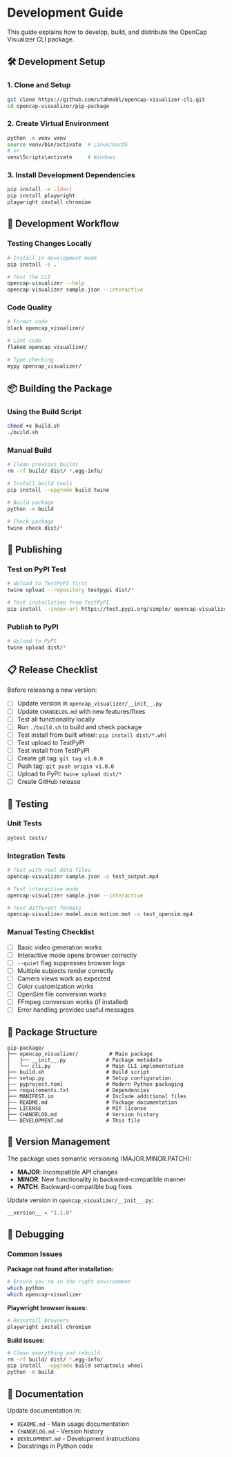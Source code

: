 # Development Guide

This guide explains how to develop, build, and distribute the OpenCap Visualizer CLI package.

## 🛠️ Development Setup

### 1. Clone and Setup
```bash
git clone https://github.com/utahmobl/opencap-visualizer-cli.git
cd opencap-visualizer/pip-package
```

### 2. Create Virtual Environment
```bash
python -m venv venv
source venv/bin/activate  # Linux/macOS
# or
venv\Scripts\activate     # Windows
```

### 3. Install Development Dependencies
```bash
pip install -e .[dev]
pip install playwright
playwright install chromium
```

## 🔧 Development Workflow

### Testing Changes Locally
```bash
# Install in development mode
pip install -e .

# Test the CLI
opencap-visualizer --help
opencap-visualizer sample.json --interactive
```

### Code Quality
```bash
# Format code
black opencap_visualizer/

# Lint code
flake8 opencap_visualizer/

# Type checking
mypy opencap_visualizer/
```

## 📦 Building the Package

### Using the Build Script
```bash
chmod +x build.sh
./build.sh
```

### Manual Build
```bash
# Clean previous builds
rm -rf build/ dist/ *.egg-info/

# Install build tools
pip install --upgrade build twine

# Build package
python -m build

# Check package
twine check dist/*
```

## 🚀 Publishing

### Test on PyPI Test
```bash
# Upload to TestPyPI first
twine upload --repository testpypi dist/*

# Test installation from TestPyPI
pip install --index-url https://test.pypi.org/simple/ opencap-visualizer-cli
```

### Publish to PyPI
```bash
# Upload to PyPI
twine upload dist/*
```

## 📋 Release Checklist

Before releasing a new version:

- [ ] Update version in `opencap_visualizer/__init__.py`
- [ ] Update `CHANGELOG.md` with new features/fixes
- [ ] Test all functionality locally
- [ ] Run `./build.sh` to build and check package
- [ ] Test install from built wheel: `pip install dist/*.whl`
- [ ] Test upload to TestPyPI
- [ ] Test install from TestPyPI
- [ ] Create git tag: `git tag v1.0.0`
- [ ] Push tag: `git push origin v1.0.0`
- [ ] Upload to PyPI: `twine upload dist/*`
- [ ] Create GitHub release

## 🧪 Testing

### Unit Tests
```bash
pytest tests/
```

### Integration Tests
```bash
# Test with real data files
opencap-visualizer sample.json -o test_output.mp4

# Test interactive mode
opencap-visualizer sample.json --interactive

# Test different formats
opencap-visualizer model.osim motion.mot -o test_opensim.mp4
```

### Manual Testing Checklist

- [ ] Basic video generation works
- [ ] Interactive mode opens browser correctly
- [ ] `--quiet` flag suppresses browser logs
- [ ] Multiple subjects render correctly
- [ ] Camera views work as expected
- [ ] Color customization works
- [ ] OpenSim file conversion works
- [ ] FFmpeg conversion works (if installed)
- [ ] Error handling provides useful messages

## 📁 Package Structure

```
pip-package/
├── opencap_visualizer/          # Main package
│   ├── __init__.py             # Package metadata
│   └── cli.py                  # Main CLI implementation
├── build.sh                    # Build script
├── setup.py                    # Setup configuration
├── pyproject.toml              # Modern Python packaging
├── requirements.txt            # Dependencies
├── MANIFEST.in                 # Include additional files
├── README.md                   # Package documentation
├── LICENSE                     # MIT license
├── CHANGELOG.md                # Version history
└── DEVELOPMENT.md              # This file
```

## 🔄 Version Management

The package uses semantic versioning (MAJOR.MINOR.PATCH):

- **MAJOR**: Incompatible API changes
- **MINOR**: New functionality in backward-compatible manner
- **PATCH**: Backward-compatible bug fixes

Update version in `opencap_visualizer/__init__.py`:
```python
__version__ = "1.1.0"
```

## 🐛 Debugging

### Common Issues

**Package not found after installation:**
```bash
# Ensure you're in the right environment
which python
which opencap-visualizer
```

**Playwright browser issues:**
```bash
# Reinstall browsers
playwright install chromium
```

**Build issues:**
```bash
# Clean everything and rebuild
rm -rf build/ dist/ *.egg-info/
pip install --upgrade build setuptools wheel
python -m build
```

## 📝 Documentation

Update documentation in:
- `README.md` - Main usage documentation
- `CHANGELOG.md` - Version history
- `DEVELOPMENT.md` - Development instructions
- Docstrings in Python code 